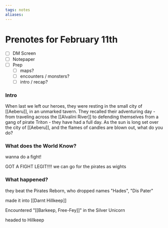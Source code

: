 ```yaml
---
tags: notes
aliases:
---
```


# Prenotes for February 11th
- [ ] DM Screen
- [ ] Notepaper
- [ ] Prep
	- [ ] maps?
	- [ ] encounters / monsters?
	- [ ] intro / recap?

### Intro

When last we left our heroes, they were resting in the small city of [[Aeberu]], in an unmarked tavern. They recalled their adventuring day - from traveling across the [[Alvalini River]] to defending themselves from a gang of pirate Triton - they have had a full day. As the sun is long set over the city of [[Aeberu]], and the flames of candles are blown out, what do you do?

### What does the World Know?

wanna do a fight!

GOT A FIGHT LEGIT!!!!
we can go for the pirates as wights

### What happened?

they beat the Pirates Reborn, who dropped names "Hades", "Dis Pater"

made it into [[Darnt Hillkeep]]

Encountered "[[Barkeep, Free-Fey]]" in the Silver Unicorn 

headed to Hillkeep 

